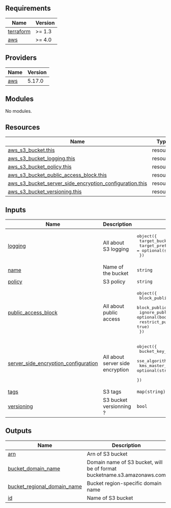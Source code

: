 <!-- BEGIN_TF_DOCS -->
## Requirements

| Name | Version |
|------|---------|
| <a name="requirement_terraform"></a> [terraform](#requirement\_terraform) | >= 1.3 |
| <a name="requirement_aws"></a> [aws](#requirement\_aws) | >= 4.0 |

## Providers

| Name | Version |
|------|---------|
| <a name="provider_aws"></a> [aws](#provider\_aws) | 5.17.0 |

## Modules

No modules.

## Resources

| Name | Type |
|------|------|
| [aws_s3_bucket.this](https://registry.terraform.io/providers/hashicorp/aws/latest/docs/resources/s3_bucket) | resource |
| [aws_s3_bucket_logging.this](https://registry.terraform.io/providers/hashicorp/aws/latest/docs/resources/s3_bucket_logging) | resource |
| [aws_s3_bucket_policy.this](https://registry.terraform.io/providers/hashicorp/aws/latest/docs/resources/s3_bucket_policy) | resource |
| [aws_s3_bucket_public_access_block.this](https://registry.terraform.io/providers/hashicorp/aws/latest/docs/resources/s3_bucket_public_access_block) | resource |
| [aws_s3_bucket_server_side_encryption_configuration.this](https://registry.terraform.io/providers/hashicorp/aws/latest/docs/resources/s3_bucket_server_side_encryption_configuration) | resource |
| [aws_s3_bucket_versioning.this](https://registry.terraform.io/providers/hashicorp/aws/latest/docs/resources/s3_bucket_versioning) | resource |

## Inputs

| Name | Description | Type | Default | Required |
|------|-------------|------|---------|:--------:|
| <a name="input_logging"></a> [logging](#input\_logging) | All about S3 logging | <pre>object({<br>    target_bucket = optional(string)<br>    target_prefix = optional(string)<br>  })</pre> | <pre>{<br>  "target_bucket": null,<br>  "target_prefix": null<br>}</pre> | no |
| <a name="input_name"></a> [name](#input\_name) | Name of the bucket | `string` | n/a | yes |
| <a name="input_policy"></a> [policy](#input\_policy) | S3 policy | `string` | `null` | no |
| <a name="input_public_access_block"></a> [public\_access\_block](#input\_public\_access\_block) | All about public access | <pre>object({<br>    block_public_acls       = optional(bool, true)<br>    block_public_policy     = optional(bool, true)<br>    ignore_public_acls      = optional(bool, true)<br>    restrict_public_buckets = optional(bool, true)<br>  })</pre> | <pre>{<br>  "block_public_acls": true,<br>  "block_public_policy": true,<br>  "ignore_public_acls": true,<br>  "restrict_public_buckets": true<br>}</pre> | no |
| <a name="input_server_side_encryption_configuration"></a> [server\_side\_encryption\_configuration](#input\_server\_side\_encryption\_configuration) | All about server side encryption | <pre>object({<br>    bucket_key_enabled = optional(bool, true)<br>    sse_algorithm      = optional(string, "aws:kms")<br>    kms_master_key_id  = optional(string) #optional but recommanded: https://avd.aquasec.com/misconfig/aws/s3/avd-aws-0132/#Terraform<br>  })</pre> | <pre>{<br>  "bucket_key_enabled": true,<br>  "sse_algorithm": "aws:kms"<br>}</pre> | no |
| <a name="input_tags"></a> [tags](#input\_tags) | S3 tags | `map(string)` | `{}` | no |
| <a name="input_versioning"></a> [versioning](#input\_versioning) | S3 bucket versionning ? | `bool` | `true` | no |

## Outputs

| Name | Description |
|------|-------------|
| <a name="output_arn"></a> [arn](#output\_arn) | Arn of S3 bucket |
| <a name="output_bucket_domain_name"></a> [bucket\_domain\_name](#output\_bucket\_domain\_name) | Domain name of S3 bucket, will be of format bucketname.s3.amazonaws.com |
| <a name="output_bucket_regional_domain_name"></a> [bucket\_regional\_domain\_name](#output\_bucket\_regional\_domain\_name) | Bucket region-specific domain name |
| <a name="output_id"></a> [id](#output\_id) | Name of S3 bucket |
<!-- END_TF_DOCS -->